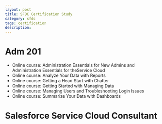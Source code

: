 ```yaml
---
layout: post
title: SFDC Certification Study
category: sfdc
tags: certification
description: 
---
```


Adm 201
=======

* Online course: Administration Essentials for New Admins and Administration Essentials for theService Cloud
* Online course: Analyze Your Data with Reports
* Online course: Getting a Head Start with Chatter
* Online course: Getting Started with Managing Data
* Online course: Managing Users and Troubleshooting Login Issues
* Online course: Summarize Your Data with Dashboards


Salesforce Service Cloud Consultant
===================================